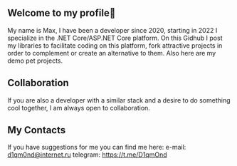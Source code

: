 ## Welcome to my profile👋
My name is Max, I have been a developer since 2020, starting in 2022 I specialize in the .NET Core/ASP.NET Core platform. 
On this Gidhub I post my libraries to facilitate coding on this platform, fork attractive projects in order to complement or create an alternative to them. Also here are my demo pet projects. 

## Collaboration
If you are also a developer with a similar stack and a desire to do something cool together, I am always open to collaboration.

## My Contacts
If you have suggestions for me you can find me here:
e-mail: d1qm0nd@internet.ru
telegram: https://t.me/D1qmOnd



<!--
**D1qm0nd/D1qm0nd** is a ✨ _special_ ✨ repository because its `README.md` (this file) appears on your GitHub profile.

Here are some ideas to get you started:

- 🔭 I’m currently working on ...
- 🌱 I’m currently learning ...
- 👯 I’m looking to collaborate on ...
- 🤔 I’m looking for help with ...
- 💬 Ask me about ...
- 📫 How to reach me: ...
- 😄 Pronouns: ...
- ⚡ Fun fact: ...
-->
